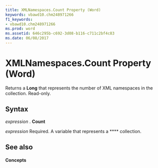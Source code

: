```yaml
---
title: XMLNamespaces.Count Property (Word)
keywords: vbawd10.chm248971266
f1_keywords:
- vbawd10.chm248971266
ms.prod: word
ms.assetid: 646c295b-c692-3d08-b116-c711c2bf4c83
ms.date: 06/08/2017
---
```



# XMLNamespaces.Count Property (Word)

Returns a  **Long** that represents the number of XML namespaces in the collection. Read-only.


## Syntax

 _expression_ . **Count**

 _expression_ Required. A variable that represents a **** collection.


## See also


#### Concepts




